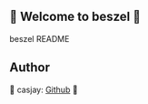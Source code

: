 ## 👋 Welcome to beszel 🚀  

beszel README  
  
  
## Author  

🤖 casjay: [Github](https://github.com/casjay) 🤖  
